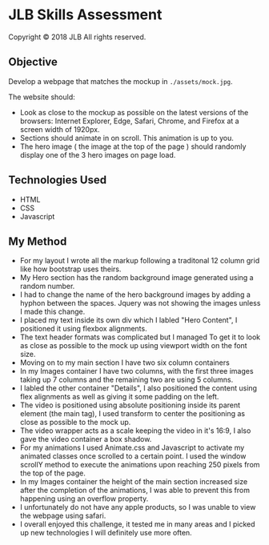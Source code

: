 # JLB Skills Assessment

Copyright © 2018 JLB All rights reserved.

## Objective

Develop a webpage that matches the mockup in `./assets/mock.jpg`.

The website should:

- Look as close to the mockup as possible on the latest versions of the browsers: Internet Explorer, Edge, Safari, Chrome, and Firefox at a screen width of 1920px.
- Sections should animate in on scroll. This animation is up to you.
- The hero image ( the image at the top of the page ) should randomly display one of the 3 hero images on page load.

## Technologies Used

- HTML
- CSS
- Javascript

## My Method

- For my layout I wrote all the markup following a traditonal 12 column grid like how bootstrap uses theirs.
- My Hero section has the random background image generated using a random number.
- I had to change the name of the hero background images by adding a hyphon between the spaces. Jquery was not showing the images unless I made this change.
- I placed my text inside its own div which I labled "Hero Content", I positioned it using flexbox alignments.
- The text header formats was complicated but I managed To get it to look as close as possible to the mock up using viewport width on the font size.
- Moving on to my main section I have two six column containers
- In my Images container I have two columns, with the first three images taking up 7 columns and the remaining two are using 5 columns.
- I labled the other container "Details", I also positioned the content using flex alignments as well as giving it some padding on the left.
- The video is positioned using absolute positioning inside its parent element (the main tag), I used transform to center the positioning as close as possible to the mock up.
- The video wrapper acts as a scale keeping the video in it's 16:9, I also gave the video container a box shadow.
- For my animations I used Animate.css and Javascript to activate my animated classes once scrolled to a certain point. I used the window scrollY method to execute the animations upon reaching 250 pixels from the top of the page.
- In my Images container the height of the main section increased size after the completion of the animations, I was able to prevent this from happening using an overflow property.
- I unfortunately do not have any apple products, so I was unable to view the webpage using safari.
- I overall enjoyed this challenge, it tested me in many areas and I picked up new technologies I will definitely use more often.
